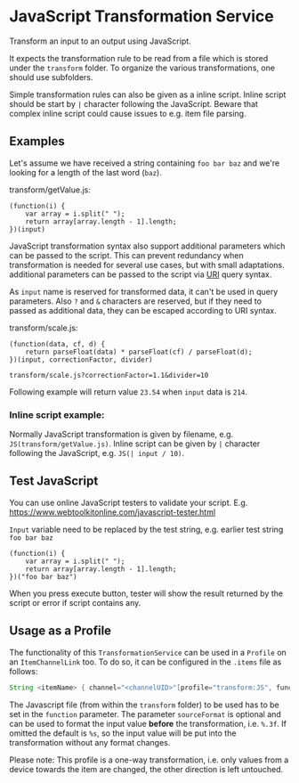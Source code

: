 # JavaScript Transformation Service

Transform an input to an output using JavaScript. 

It expects the transformation rule to be read from a file which is stored under the `transform` folder. 
To organize the various transformations, one should use subfolders.

Simple transformation rules can also be given as a inline script.
Inline script should be start by `|` character following the JavaScript.
Beware that complex inline script could cause issues to e.g. item file parsing.

## Examples

Let's assume we have received a string containing `foo bar baz` and we're looking for a length of the last word (`baz`).

transform/getValue.js:

```
(function(i) {
    var array = i.split(" ");
    return array[array.length - 1].length;
})(input)
```

JavaScript transformation syntax also support additional parameters which can be passed to the script. 
This can prevent redundancy when transformation is needed for several use cases, but with small adaptations.
additional parameters can be passed to the script via [URI](https://en.wikipedia.org/wiki/Uniform_Resource_Identifier) query syntax.

As `input` name is reserved for transformed data, it can't be used in query parameters. 
Also `?` and `&` characters are reserved, but if they need to passed as additional data, they can be escaped according to URI syntax.


transform/scale.js:
```
(function(data, cf, d) {
    return parseFloat(data) * parseFloat(cf) / parseFloat(d);
})(input, correctionFactor, divider)
```

`transform/scale.js?correctionFactor=1.1&divider=10`

Following example will return value `23.54` when `input` data is `214`.

### Inline script example:

Normally JavaScript transformation is given by filename, e.g. `JS(transform/getValue.js)`.
Inline script can be given by `|` character following the JavaScript, e.g. `JS(| input / 10)`.
   
## Test JavaScript

You can use online JavaScript testers to validate your script.
E.g. https://www.webtoolkitonline.com/javascript-tester.html

`Input` variable need to be replaced by the test string, e.g. earlier test string `foo bar baz`

```
(function(i) {
    var array = i.split(" ");
    return array[array.length - 1].length;
})("foo bar baz")
```

When you press execute button, tester will show the result returned by the script or error if script contains any.

## Usage as a Profile

The functionality of this `TransformationService` can be used in a `Profile` on an `ItemChannelLink` too.
To do so, it can be configured in the `.items` file as follows:

```java
String <itemName> { channel="<channelUID>"[profile="transform:JS", function="<filename>", sourceFormat="<valueFormat>"]}
```

The Javascript file (from within the `transform` folder) to be used has to be set in the `function` parameter.
The parameter `sourceFormat` is optional and can be used to format the input value **before** the transformation, i.e. `%.3f`.
If omitted the default is `%s`, so the input value will be put into the transformation without any format changes.

Please note: This profile is a one-way transformation, i.e. only values from a device towards the item are changed, the other direction is left untouched.
